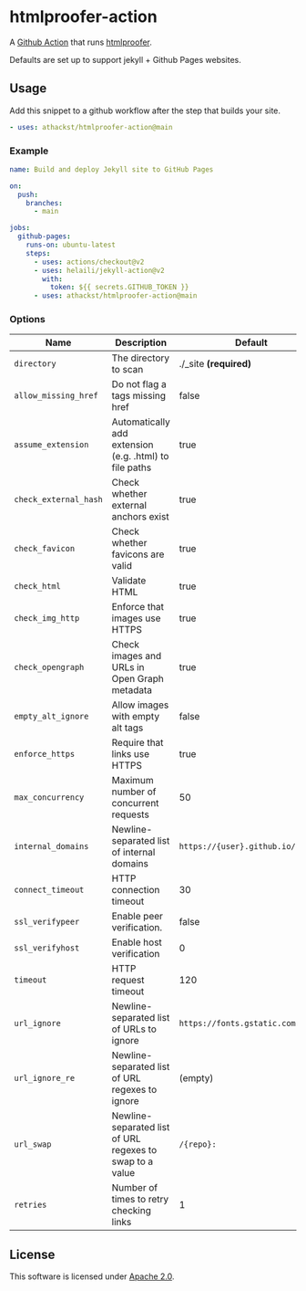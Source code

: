 # htmlproofer-action

A [Github Action](https://github.com/features/actions) that runs [htmlproofer](https://github.com/gjtorikian/html-proofer).

Defaults are set up to support jekyll + Github Pages websites.

## Usage

Add this snippet to a github workflow after the step that builds your site.

```yaml
- uses: athackst/htmlproofer-action@main
```

### Example

```yaml
name: Build and deploy Jekyll site to GitHub Pages

on:
  push:
    branches:
      - main

jobs:
  github-pages:
    runs-on: ubuntu-latest
    steps:
      - uses: actions/checkout@v2
      - uses: helaili/jekyll-action@v2
        with:
          token: ${{ secrets.GITHUB_TOKEN }}
      - uses: athackst/htmlproofer-action@main
```

### Options

| Name                  | Description                                              | Default                           |
| --------------------- | -------------------------------------------------------- | --------------------------------- |
| `directory`           | The directory to scan                                    | ./\_site **(required)**           |
| `allow_missing_href`  | Do not flag a tags missing href                          | false                             |
| `assume_extension`    | Automatically add extension (e.g. .html) to file paths   | true                              |
| `check_external_hash` | Check whether external anchors exist                     | true                              |
| `check_favicon`       | Check whether favicons are valid                         | true                              |
| `check_html`          | Validate HTML                                            | true                              |
| `check_img_http`      | Enforce that images use HTTPS                            | true                              |
| `check_opengraph`     | Check images and URLs in Open Graph metadata             | true                              |
| `empty_alt_ignore`    | Allow images with empty alt tags                         | false                             |
| `enforce_https`       | Require that links use HTTPS                             | true                              |
| `max_concurrency`     | Maximum number of concurrent requests                    | 50                                |
| `internal_domains`    | Newline-separated list of internal domains               | `https://{user}.github.io/{repo}` |
| `connect_timeout`     | HTTP connection timeout                                  | 30                                |
| `ssl_verifypeer`      | Enable peer verification.                                | false                             |
| `ssl_verifyhost`      | Enable host verification                                 | 0                                 |
| `timeout`             | HTTP request timeout                                     | 120                               |
| `url_ignore`          | Newline-separated list of URLs to ignore                 | `https://fonts.gstatic.com`       |
| `url_ignore_re`       | Newline-separated list of URL regexes to ignore          | (empty)                           |
| `url_swap`            | Newline-separated list of URL regexes to swap to a value | `/{repo}:`                        |
| `retries`             | Number of times to retry checking links                  | 1                                 |

## License

This software is licensed under [Apache 2.0](https://github.com/athackst/htmlproofer-action/blob/main/LICENSE).
